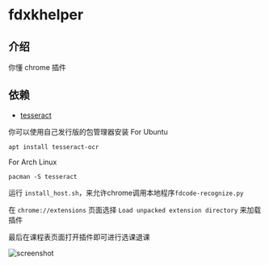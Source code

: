 # fdxkhelper

## 介绍
你懂
chrome 插件

## 依赖
- [tesseract](https://github.com/tesseract-ocr/tesseract)

你可以使用自己发行版的包管理器安装
For Ubuntu
```
apt install tesseract-ocr
```
For Arch Linux
```
pacman -S tesseract
```

运行 `install_host.sh`，来允许chrome调用本地程序`fdcode-recognize.py`

在 `chrome://extensions` 页面选择 `Load unpacked extension directory` 来加载插件

最后在课程表页面打开插件即可进行选课退课

![screenshot](/home/cjr/Developing/xk/fdxkhelper/screenshot.png)